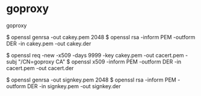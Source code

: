 # goproxy
goproxy

$ openssl genrsa -out cakey.pem 2048
$ openssl rsa -inform PEM -outform DER -in cakey.pem -out cakey.der

$ openssl req -new -x509 -days 9999 -key cakey.pem -out cacert.pem -subj "/CN=goproxy CA"
$ openssl x509 -inform PEM -outform DER -in cacert.pem -out cacert.der

$ openssl genrsa -out signkey.pem 2048
$ openssl rsa -inform PEM -outform DER -in signkey.pem -out signkey.der
